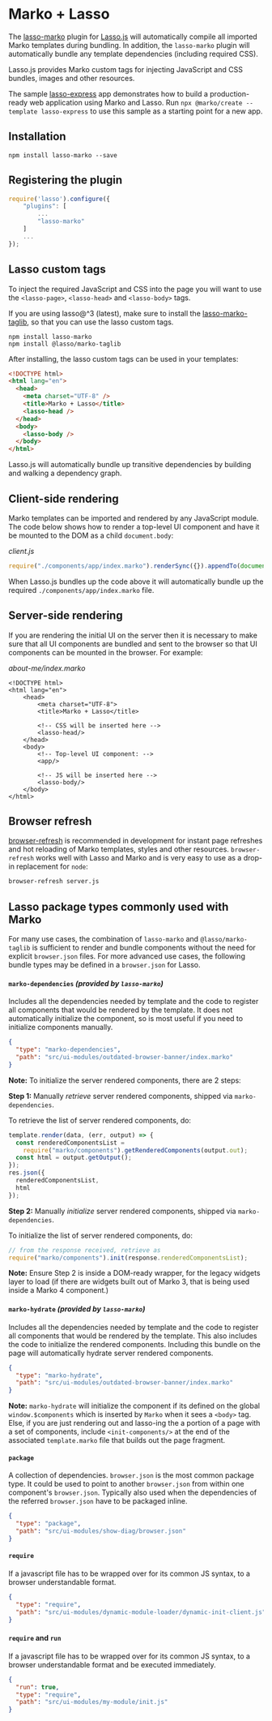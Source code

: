 # Marko + Lasso

The [lasso-marko](https://github.com/lasso-js/lasso-marko) plugin for [Lasso.js](https://github.com/lasso-js/lasso) will automatically compile all imported Marko templates during bundling. In addition, the `lasso-marko` plugin will automatically bundle any template dependencies (including required CSS).

Lasso.js provides Marko custom tags for injecting JavaScript and CSS bundles, images and other resources.

The sample [lasso-express](https://github.com/marko-js/examples/tree/master/examples/lasso-express) app demonstrates how to build a production-ready web application using Marko and Lasso. Run `npx @marko/create --template lasso-express` to use this sample as a starting point for a new app.

## Installation

```
npm install lasso-marko --save
```

## Registering the plugin

```js
require('lasso').configure({
    "plugins": [
        ...
        "lasso-marko"
    ]
    ...
});
```

## Lasso custom tags

To inject the required JavaScript and CSS into the page you will want to use the `<lasso-page>`, `<lasso-head>` and `<lasso-body>` tags.

If you are using lasso@^3 (latest), make sure to install the [lasso-marko-taglib](https://github.com/lasso-js/lasso-marko-taglib), so that you can use the lasso custom tags.

```
npm install lasso-marko
npm install @lasso/marko-taglib
```

After installing, the lasso custom tags can be used in your templates:

```html
<!DOCTYPE html>
<html lang="en">
  <head>
    <meta charset="UTF-8" />
    <title>Marko + Lasso</title>
    <lasso-head />
  </head>
  <body>
    <lasso-body />
  </body>
</html>
```

Lasso.js will automatically bundle up transitive dependencies by building and walking a dependency graph.

## Client-side rendering

Marko templates can be imported and rendered by any JavaScript module. The code below shows how to render a top-level UI component and have it be mounted to the DOM as a child `document.body`:

_client.js_

```js
require("./components/app/index.marko").renderSync({}).appendTo(document.body);
```

When Lasso.js bundles up the code above it will automatically bundle up the required `./components/app/index.marko` file.

## Server-side rendering

If you are rendering the initial UI on the server then it is necessary to make sure that all UI components are bundled and sent to the browser so that UI components can be mounted in the browser. For example:

_about-me/index.marko_

```marko
<!DOCTYPE html>
<html lang="en">
    <head>
        <meta charset="UTF-8">
        <title>Marko + Lasso</title>

        <!-- CSS will be inserted here -->
        <lasso-head/>
    </head>
    <body>
        <!-- Top-level UI component: -->
        <app/>

        <!-- JS will be inserted here -->
        <lasso-body/>
    </body>
</html>
```

## Browser refresh

[browser-refresh](https://github.com/patrick-steele-idem/browser-refresh) is recommended in development for instant page refreshes and hot reloading of Marko templates, styles and other resources. `browser-refresh` works well with Lasso and Marko and is very easy to use as a drop-in replacement for `node`:

```bash
browser-refresh server.js
```

## Lasso package types commonly used with Marko

For many use cases, the combination of `lasso-marko` and `@lasso/marko-taglib` is sufficient to render and bundle components without the need for explicit `browser.json` files. For more advanced use cases, the following bundle types may be defined in a `browser.json` for Lasso.

#### `marko-dependencies` _(provided by `lasso-marko`)_

Includes all the dependencies needed by template and the code to register all components that would be rendered by the template. It does not automatically initialize the component, so is most useful if you need to initialize components manually.

```json
{
  "type": "marko-dependencies",
  "path": "src/ui-modules/outdated-browser-banner/index.marko"
}
```

**Note:** To initialize the server rendered components, there are 2 steps:

**Step 1:** Manually _retrieve_ server rendered components, shipped via `marko-dependencies`.

To retrieve the list of server rendered components, do:

```javascript
template.render(data, (err, output) => {
  const renderedComponentsList =
    require("marko/components").getRenderedComponents(output.out);
  const html = output.getOutput();
});
res.json({
  renderedComponentsList,
  html
});
```

**Step 2:** Manually _initialize_ server rendered components, shipped via `marko-dependencies`.

To initialize the list of server rendered components, do:

```javascript
// from the response received, retrieve as
require("marko/components").init(response.renderedComponentsList);
```

**Note:** Ensure Step 2 is inside a DOM-ready wrapper, for the legacy widgets layer to load (if there are widgets built out of Marko 3, that is being used inside a Marko 4 component.)

#### `marko-hydrate` _(provided by `lasso-marko`)_

Includes all the dependencies needed by template and the code to register all components that would be rendered by the template. This also includes the code to initialize the rendered components. Including this bundle on the page will automatically hydrate server rendered components.

```json
{
  "type": "marko-hydrate",
  "path": "src/ui-modules/outdated-browser-banner/index.marko"
}
```

**Note:** `marko-hydrate` will initialize the component if its defined on the global `window.$components` which is inserted by `Marko` when it sees a `<body>` tag. Else, if you are just rendering out and lasso-ing the a portion of a page with a set of components, include `<init-components/>` at the end of the associated `template.marko` file that builds out the page fragment.

#### `package`

A collection of dependencies. `browser.json` is the most common package type.
It could be used to point to another `browser.json` from within one component's `browser.json`.
Typically also used when the dependencies of the referred `browser.json` have to be packaged inline.

```json
{
  "type": "package",
  "path": "src/ui-modules/show-diag/browser.json"
}
```

#### `require`

If a javascript file has to be wrapped over for its common JS syntax, to a browser understandable format.

```json
{
  "type": "require",
  "path": "src/ui-modules/dynamic-module-loader/dynamic-init-client.js"
}
```

#### `require` and `run`

If a javascript file has to be wrapped over for its common JS syntax, to a browser understandable format and be executed immediately.

```json
{
  "run": true,
  "type": "require",
  "path": "src/ui-modules/my-module/init.js"
}
```

